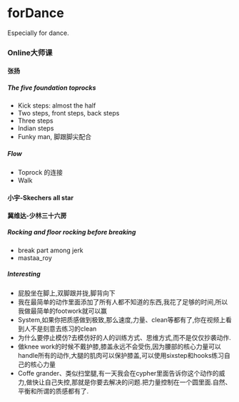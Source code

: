# forDance
Especially for dance.

### Online大师课

#### 张扬

##### The five foundation toprocks
- Kick steps: almost the half
- Two steps, front steps, back steps
- Three steps
- Indian steps
- Funky man, 脚跟脚尖配合

##### Flow
- Toprock 的连接
- Walk

#### 小宇-Skechers all star

#### 冀维达-少林三十六房

##### Rocking and floor rocking before breaking
- break part among jerk
- mastaa_roy

##### Interesting
- 屁股坐在脚上,双脚跟并拢,脚背向下
- 我在最简单的动作里面添加了所有人都不知道的东西,我花了足够的时间,所以我做最简单的footwork就可以赢
- System,如果你把质感做到极致,那么速度,力量、clean等都有了,你在视频上看到人不是刻意去练习的clean
- 为什么要停止模仿?去模仿好的人的训练方式、思维方式,而不是仅仅抄袭动作.
- 做knee work的时候不戴护膝,膝盖永远不会受伤,因为腰部的核心力量可以handle所有的动作,大腿的肌肉可以保护膝盖,可以使用sixstep和hooks练习自己的核心力量
- Coffe grander、类似扫堂腿,有一天我会在cypher里面告诉你这个动作的威力,做快让自己失控,那就是你要去解决的问题.把力量控制在一个圆里面.自然、平衡和所谓的质感都有了.

